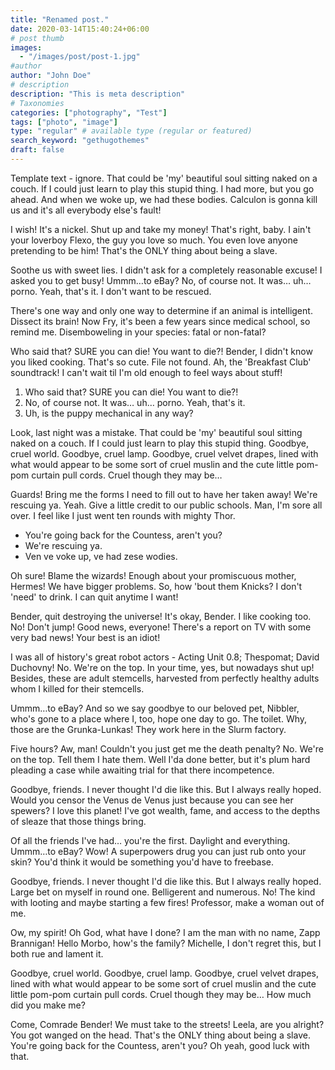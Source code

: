 ```yaml
---
title: "Renamed post."
date: 2020-03-14T15:40:24+06:00
# post thumb
images:
  - "/images/post/post-1.jpg"
#author
author: "John Doe"
# description
description: "This is meta description"
# Taxonomies
categories: ["photography", "Test"]
tags: ["photo", "image"]
type: "regular" # available type (regular or featured)
search_keyword: "gethugothemes"
draft: false
---
```


Template text - ignore. That could be 'my' beautiful soul sitting naked on a couch. If I could just learn to play this stupid thing. I had more, but you go ahead. And when we woke up, we had these bodies. Calculon is gonna kill us and it's all everybody else's fault!

I wish! It's a nickel. Shut up and take my money! That's right, baby. I ain't your loverboy Flexo, the guy you love so much. You even love anyone pretending to be him! That's the ONLY thing about being a slave.

Soothe us with sweet lies. I didn't ask for a completely reasonable excuse! I asked you to get busy! Ummm…to eBay? No, of course not. It was… uh… porno. Yeah, that's it. I don't want to be rescued.

There's one way and only one way to determine if an animal is intelligent. Dissect its brain! Now Fry, it's been a few years since medical school, so remind me. Disemboweling in your species: fatal or non-fatal?

Who said that? SURE you can die! You want to die?! Bender, I didn't know you liked cooking. That's so cute. File not found. Ah, the 'Breakfast Club' soundtrack! I can't wait til I'm old enough to feel ways about stuff!

1. Who said that? SURE you can die! You want to die?!
2. No, of course not. It was… uh… porno. Yeah, that's it.
3. Uh, is the puppy mechanical in any way?

Look, last night was a mistake. That could be 'my' beautiful soul sitting naked on a couch. If I could just learn to play this stupid thing. Goodbye, cruel world. Goodbye, cruel lamp. Goodbye, cruel velvet drapes, lined with what would appear to be some sort of cruel muslin and the cute little pom-pom curtain pull cords. Cruel though they may be…

Guards! Bring me the forms I need to fill out to have her taken away! We're rescuing ya. Yeah. Give a little credit to our public schools. Man, I'm sore all over. I feel like I just went ten rounds with mighty Thor.

- You're going back for the Countess, aren't you?
- We're rescuing ya.
- Ven ve voke up, ve had zese wodies.

Oh sure! Blame the wizards! Enough about your promiscuous mother, Hermes! We have bigger problems. So, how 'bout them Knicks? I don't 'need' to drink. I can quit anytime I want!

Bender, quit destroying the universe! It's okay, Bender. I like cooking too. No! Don't jump! Good news, everyone! There's a report on TV with some very bad news! Your best is an idiot!

I was all of history's great robot actors - Acting Unit 0.8; Thespomat; David Duchovny! No. We're on the top. In your time, yes, but nowadays shut up! Besides, these are adult stemcells, harvested from perfectly healthy adults whom I killed for their stemcells.

Ummm…to eBay? And so we say goodbye to our beloved pet, Nibbler, who's gone to a place where I, too, hope one day to go. The toilet. Why, those are the Grunka-Lunkas! They work here in the Slurm factory.

Five hours? Aw, man! Couldn't you just get me the death penalty? No. We're on the top. Tell them I hate them. Well I'da done better, but it's plum hard pleading a case while awaiting trial for that there incompetence.

Goodbye, friends. I never thought I'd die like this. But I always really hoped. Would you censor the Venus de Venus just because you can see her spewers? I love this planet! I've got wealth, fame, and access to the depths of sleaze that those things bring.

Of all the friends I've had… you're the first. Daylight and everything. Ummm…to eBay? Wow! A superpowers drug you can just rub onto your skin? You'd think it would be something you'd have to freebase.

Goodbye, friends. I never thought I'd die like this. But I always really hoped. Large bet on myself in round one. Belligerent and numerous. No! The kind with looting and maybe starting a few fires! Professor, make a woman out of me.

Ow, my spirit! Oh God, what have I done? I am the man with no name, Zapp Brannigan! Hello Morbo, how's the family? Michelle, I don't regret this, but I both rue and lament it.

Goodbye, cruel world. Goodbye, cruel lamp. Goodbye, cruel velvet drapes, lined with what would appear to be some sort of cruel muslin and the cute little pom-pom curtain pull cords. Cruel though they may be… How much did you make me?

Come, Comrade Bender! We must take to the streets! Leela, are you alright? You got wanged on the head. That's the ONLY thing about being a slave. You're going back for the Countess, aren't you? Oh yeah, good luck with that.
